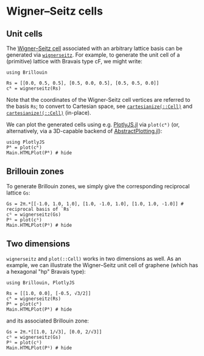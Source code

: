 # Wigner–Seitz cells

## Unit cells
The [Wigner–Seitz cell](https://en.wikipedia.org/wiki/Wigner–Seitz_cell) associated with an arbitrary lattice basis can be generated via [`wignerseitz`](@ref).
For example, to generate the unit cell of a (primitive) lattice with Bravais type cF, we might write:
```@example wignerseitz-cF
using Brillouin

Rs = [[0.0, 0.5, 0.5], [0.5, 0.0, 0.5], [0.5, 0.5, 0.0]]
cᴿ = wignerseitz(Rs)
```
Note that the coordinates of the Wigner-Seitz cell vertices are referred to the basis `Rs`; to convert to Cartesian space, see [`cartesianize(::Cell)`](@ref) and [`cartesianize!(::Cell)`](@ref) (in-place).

We can plot the generated cells using e.g. [PlotlyJS.jl](https://github.com/JuliaPlots/PlotlyJS.jl) via `plot(cᴿ)` (or, alternatively, via a 3D-capable backend of [AbstractPlotting.jl](https://github.com/JuliaPlots/AbstractPlotting.jl)):
```@example wignerseitz-cF
using PlotlyJS
Pᴿ = plot(cᴿ)
Main.HTMLPlot(Pᴿ) # hide
```

## Brillouin zones
To generate Brillouin zones, we simply give the corresponding reciprocal lattice `Gs`:
```@example wignerseitz-cF
Gs = 2π.*[[-1.0, 1.0, 1.0], [1.0, -1.0, 1.0], [1.0, 1.0, -1.0]] # reciprocal basis of `Rs`
cᴳ = wignerseitz(Gs)
Pᴳ = plot(cᴳ)
Main.HTMLPlot(Pᴳ) # hide
```

## Two dimensions

`wignerseitz` and `plot(::Cell)` works in two dimensions as well. As an example, we can illustrate the Wigner–Seitz unit cell of graphene (which has a hexagonal "hp" Bravais type):
```@example wignerseitz-2d
using Brillouin, PlotlyJS

Rs = [[1.0, 0.0], [-0.5, √3/2]]
cᴿ = wignerseitz(Rs)
Pᴿ = plot(cᴿ)
Main.HTMLPlot(Pᴿ) # hide
```
and its associated Brillouin zone:
```@example wignerseitz-2d
Gs = 2π.*[[1.0, 1/√3], [0.0, 2/√3]]
cᴳ = wignerseitz(Gs)
Pᴳ = plot(cᴳ)
Main.HTMLPlot(Pᴳ) # hide
```